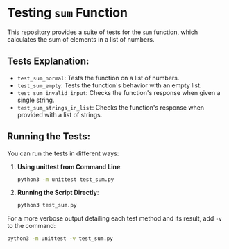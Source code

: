 # Testing `sum` Function

This repository provides a suite of tests for the `sum` function, which calculates the sum of elements in a list of numbers.

## Tests Explanation:

- `test_sum_normal`: Tests the function on a list of numbers.
- `test_sum_empty`: Tests the function's behavior with an empty list.
- `test_sum_invalid_input`: Checks the function's response when given a single string.
- `test_sum_strings_in_list`: Checks the function's response when provided with a list of strings.

## Running the Tests:

You can run the tests in different ways:

1. **Using unittest from Command Line**:
   ```bash
   python3 -m unittest test_sum.py
   ```

2. **Running the Script Directly**:
   ```bash
   python3 test_sum.py
   ```

For a more verbose output detailing each test method and its result, add `-v` to the command:
   ```bash
   python3 -m unittest -v test_sum.py
   ```
